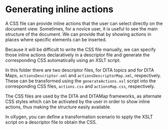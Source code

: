 # Generating inline actions

A CSS file can provide inline actions that the user can select directly on the document view. Sometimes, for a novice user, it is useful to see the main structure of the document. We can provide that by showing actions in places where specific elements can be inserted.

Because it will be difficult to write the CSS file manually, we can specify those inline actions declaratively in a descriptor file and generate the corresponding CSS automatically using an XSLT script.

In this folder there are two descriptor files, for DITA topics and for DITA Maps, `actionsDescriptor.xml` and `actionsDescriptorMap.xml`, respectively. These can be transformed using the `generateActions.xsl` script into the corresponding CSS files, `actions.css` and `actionsMap.css`, respectively.

The CSS files are used by the DITA and DITAMap frameworks, as alternate CSS styles which can be activated by the user in order to show inline actions, thus making the structure easily available.

In oXygen, you can define a transformation scenario to spply the XSLT script on a descriptor file to obtain the CSS.

